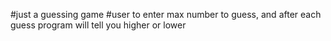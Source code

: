#just a guessing game
#user to enter max number to guess, and after each guess program will tell you higher or lower
